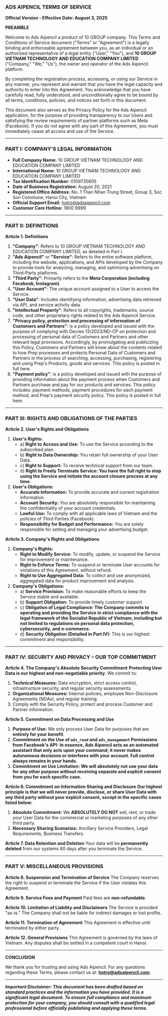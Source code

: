 ### ADS AIPENCIL TERMS OF SERVICE

**Official Version - Effective Date: August 3, 2025**

**PREAMBLE**

Welcome to Ads Aipencil a product of 10 GROUP company. This Terms and Conditions of Service document ("Terms" or "Agreement") is a legally binding and enforceable agreement between you, as an individual or an authorized representative of a legal entity ("User," "You"), and **10 GROUP VIETNAM TECHNOLOGY AND EDUCATION COMPANY LIMITED** ("Company," "We," "Us"), the owner and operator of the Ads Aipencil platform.

By completing the registration process, accessing, or using our Service in any manner, you represent and warrant that you have the legal capacity and authority to enter into this Agreement. You acknowledge that you have carefully read, fully understood, and unconditionally agree to be bound by all terms, conditions, policies, and notices set forth in this document.

This document also serves as the Privacy Policy for the Ads Aipencil application, for the purpose of providing transparency to our Users and satisfying the review requirements of partner platforms such as Meta (Facebook). If you do not agree with any part of this Agreement, you must immediately cease all access and use of the Service.

---

### PART I: COMPANY'S LEGAL INFORMATION

* **Full Company Name:** 10 GROUP VIETNAM TECHNOLOGY AND EDUCATION COMPANY LIMITED
* **International Name:** 10 GROUP VIETNAM TECHNOLOGY AND EDUCATION COMPANY LIMITED
* **Tax Identification Number:** 0109735605
* **Date of Business Registration:** August 20, 2021
* **Registered Office Address:** No. 1 Than Nhan Trung Street, Group 3, Soc Son Commune, Hanoi City, Vietnam
* **Official Support Email:** hotro@adsaipencil.com
* **Customer Care Hotline:** 1900 9999

---

### PART II: DEFINITIONS

**Article 1. Definitions**
1.  **"Company"**: Refers to 10 GROUP VIETNAM TECHNOLOGY AND EDUCATION COMPANY LIMITED, as detailed in Part I.
2.  **"Ads Aipencil"** or **"Service"**: Refers to the entire software platform, including the website, applications, and APIs developed by the Company to provide tools for analyzing, managing, and optimizing advertising on Third-Party platforms.
3.  **"Third Party"**: Primarily refers to the **Meta Corporation (including Facebook, Instagram)**.
4.  **"User Account"**: The unique account assigned to a User to access the Service.
5.  **"User Data"**: Includes identifying information, advertising data retrieved via API, and service activity data.
6.  **"Intellectual Property"**: Refers to all copyrights, trademarks, source code, and other proprietary rights related to the Ads Aipencil Service.
7.  **"Privacy policy, protection and processing of information of Customers and Partners"**: is a policy developed and issued with the purpose of complying with Decree 13/2023/ND-CP on protection and processing of personal data of Customers and Partners and other relevant legal provisions. Accordingly, by promulgating and publicizing this Policy, Customers and Partners will know about the contents related to how Prep processes and protects Personal Data of Customers and Partners in the process of searching, accessing, purchasing, registering and using Prep's Products, goods and services. This policy is posted in full here.
8.  **"Payment policy"**: is a policy developed and issued with the purpose of providing information about the payment process when Customers and Partners purchase and pay for our products and services. This policy includes: payment methods, payment procedures for each payment method, and Prep's payment security policy. This policy is posted in full here.

---

### PART III: RIGHTS AND OBLIGATIONS OF THE PARTIES

**Article 2. User's Rights and Obligations**
1.  **User's Rights:**
    * a) **Right to Access and Use:** To use the Service according to the subscribed plan.
    * b) **Right to Data Ownership:** You retain full ownership of your User Data.
    * c) **Right to Support:** To receive technical support from our team.
    * d) **Right to Freely Terminate Service: You have the full right to stop using the Service and initiate the account closure process at any time.**
2.  **User's Obligations:**
    * **Accurate Information:** To provide accurate and current registration information.
    * **Account Security:** You are absolutely responsible for maintaining the confidentiality of your account credentials.
    * **Lawful Use:** To comply with all applicable laws of Vietnam and the policies of Third Parties (Facebook).
    * **Responsibility for Budget and Performance:** You are solely responsible for setting and managing your advertising budget.

**Article 3. Company's Rights and Obligations**
1.  **Company's Rights:**
    * **Right to Modify Service:** To modify, update, or suspend the Service for improvement or maintenance.
    * **Right to Enforce Terms:** To suspend or terminate User accounts for violations of this Agreement, without refund.
    * **Right to Use Aggregated Data:** To collect and use anonymized, aggregated data for product improvement and analysis.
2.  **Company's Obligations:**
    * a) **Service Provision:** To make reasonable efforts to keep the Service stable and available.
    * b) **Support Obligation:** To provide timely customer support.
    * c) **Obligation of Legal Compliance: The Company commits to operating and providing the Service in strict compliance with the legal framework of the Socialist Republic of Vietnam, including but not limited to regulations on personal data protection, cybersecurity, and e-commerce.**
    * d) **Security Obligation (Detailed in Part IV):** This is our highest commitment and responsibility.

---

### PART IV: SECURITY AND PRIVACY – OUR TOP COMMITMENT

**Article 4. The Company's Absolute Security Commitment**
**Protecting User Data is our highest and non-negotiable priority.** We commit to:

1.  **Technical Measures:** Data encryption, strict access control, infrastructure security, and regular security assessments.
2.  **Organizational Measures:** Internal policies, employee Non-Disclosure Agreements (NDAs), and regular training.
3.   Comply with the Security Policy, protect and process Customer and Partner information. 

**Article 5. Commitment on Data Processing and Use**
1.  **Purpose of Use:** We only process User Data for purposes that are **entirely for your benefit**.
2.  **Commitment on the Use of `ads_read` and `ads_management` Permissions from Facebook's API:** **In essence, Ads Aipencil acts as an automated assistant that only acts upon your command; it never makes autonomous decisions or interferes with your account. Full control always remains in your hands.**
3.  **Commitment on Use Limitation:** **We will absolutely not use your data for any other purpose without receiving separate and explicit consent from you for each specific case.**

**Article 6. Commitment on Information Sharing and Disclosure**
**Our highest principle is that we will never provide, disclose, or share User Data with any third party without your explicit consent, except in the specific cases listed below:**
1.  **Absolute Commitment:** We **ABSOLUTELY DO NOT** sell, rent, or trade your User Data for the commercial or marketing purposes of any other third party.
2.  **Necessary Sharing Scenarios:** Ancillary Service Providers, Legal Requirements, Business Transfers.

**Article 7. Data Retention and Deletion**
Your data will be **permanently deleted** from our systems 60 days after you terminate the Service.

---

### PART V: MISCELLANEOUS PROVISIONS

**Article 8. Suspension and Termination of Service**
The Company reserves the right to suspend or terminate the Service if the User violates this Agreement.

**Article 9. Service Fees and Payment**
Paid fees are **non-refundable**.

**Article 10. Limitation of Liability and Disclaimers**
The Service is provided "as-is." The Company shall not be liable for indirect damages or lost profits.

**Article 11. Termination of Agreement**
This Agreement is effective until terminated by either party.

**Article 12. General Provisions**
This Agreement is governed by the laws of Vietnam. Any disputes shall be settled in a competent court in Hanoi.

---

**CONCLUSION**

We thank you for trusting and using Ads Aipencil. For any questions regarding these Terms, please contact us at: **hotro@adsaipencil.com**.

***
***Important Disclaimer: This document has been drafted based on standard practices and the information you have provided. It is a significant legal document. To ensure full compliance and maximum protection for your company, you should consult with a qualified legal professional before officially publishing and applying these terms.***
